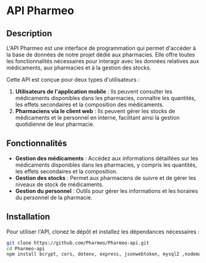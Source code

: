 # API Pharmeo

## Description

L'API Pharmeo est une interface de programmation qui permet d'accéder à la base de données de notre projet dédié aux pharmacies. Elle offre toutes les fonctionnalités nécessaires pour interagir avec les données relatives aux médicaments, aux pharmacies et à la gestion des stocks. 

Cette API est conçue pour deux types d'utilisateurs :

1. **Utilisateurs de l'application mobile** : Ils peuvent consulter les médicaments disponibles dans les pharmacies, connaître les quantités, les effets secondaires et la composition des médicaments.
2. **Pharmaciens via le client web** : Ils peuvent gérer les stocks de médicaments et le personnel en interne, facilitant ainsi la gestion quotidienne de leur pharmacie.

## Fonctionnalités

- **Gestion des médicaments** : Accédez aux informations détaillées sur les médicaments disponibles dans les pharmacies, y compris les quantités, les effets secondaires et la composition.
- **Gestion des stocks** : Permet aux pharmaciens de suivre et de gérer les niveaux de stock de médicaments.
- **Gestion du personnel** : Outils pour gérer les informations et les horaires du personnel de la pharmacie.

## Installation

Pour utiliser l'API, clonez le dépôt et installez les dépendances nécessaires :

```bash
git clone https://github.com/Pharmeo/Pharmeo-api.git
cd Pharmeo-api
npm install bcrypt, cors, dotenv, express, jsonwebtoken, mysql2 ,nodemailer, nodemon
```

